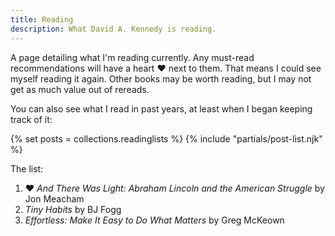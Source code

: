 ```yaml
---
title: Reading
description: What David A. Kennedy is reading.
---
```


A page detailing what I'm reading currently. Any must-read recommendations will have a heart &hearts; next to them. That means I could see myself reading it again. Other books may be worth reading, but I may not get as much value out of rereads.

You can also see what I read in past years, at least when I began keeping track of it:

{% set posts = collections.readinglists %}
{% include "partials/post-list.njk" %}

The list:

1. &hearts; _And There Was Light: Abraham Lincoln and the American Struggle_ by Jon Meacham
2. _Tiny Habits_ by BJ Fogg
3. _Effortless: Make It Easy to Do What Matters_ by Greg McKeown

